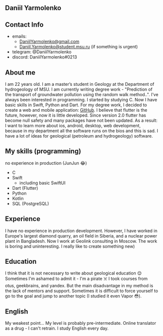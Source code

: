 ## Daniil Yarmolenko

## Contact Info

* emails: 
  * DaniilYarmolenko@gmail.com
  * Daniil.Yarmolenko@student.msu.ru (if something is urgent)
* telegram: @DaniilYarmolenko
* discord: DaniilYarmolenko#0213

## About me
  I am 22 years old. I am a master’s student in Geology at the Department of hydrogeology of MSU. I am currently writing degree work - "Prediction of the transport of groundwater pollution using the random walk method..". I've always been interested in programming. I started by studying C. Now I have basic skills in Swift, Python and Dart. For my degree work, I decided to create a web and mobile application: [GitHub](https://github.com/DaniilYarmolenko/randomWalk.git).
  I believe that flutter is the future, however, now it is little developed. Since version 2.0 flutter has become null safety and many packages have not been updated.
  As a result: I want to learn more about ios, android, desktop, web development, because in my department all the software runs on the bios and this is sad. 
I have a lot of ideas for geological (petroleum and hydrogeology) software.

## My skills (programming)
no experience in production (JunJun 😂)
* C
* Swift
  * including basic SwiftUI
* Dart (Flutter)
* Python
* Kotlin
* SQL (PostgreSQL)

## Experience
  I have no experience in production development.
  However, I have worked in Europe's largest diamond quarry, an oil field in Siberia, and a nuclear power plant in Bangladesh.
  Now I work at Geolink consulting in Moscow. The work is boring and uninteresting. I really like to create something new)

## Education
  I think that it is not necessary to write about geological education :relieved:
  Sometimes I'm ashamed to admit it - I'm a pirate ☠️ I took courses from otus, geekbrains, and yandex. But the main disadvantage in my method is the lack of mentors and support. Sometimes it is difficult to force yourself to go to the goal and jump to another topic (I studied it even Vapor 😳).

## English
My weakest point... My level is probably pre-intermediate. Online translator as a drug - I can't retrain. I study English every day.
